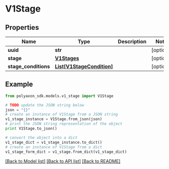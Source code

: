 # V1Stage


## Properties
Name | Type | Description | Notes
------------ | ------------- | ------------- | -------------
**uuid** | **str** |  | [optional] 
**stage** | [**V1Stages**](V1Stages.md) |  | [optional] 
**stage_conditions** | [**List[V1StageCondition]**](V1StageCondition.md) |  | [optional] 

## Example

```python
from polyaxon_sdk.models.v1_stage import V1Stage

# TODO update the JSON string below
json = "{}"
# create an instance of V1Stage from a JSON string
v1_stage_instance = V1Stage.from_json(json)
# print the JSON string representation of the object
print V1Stage.to_json()

# convert the object into a dict
v1_stage_dict = v1_stage_instance.to_dict()
# create an instance of V1Stage from a dict
v1_stage_form_dict = v1_stage.from_dict(v1_stage_dict)
```
[[Back to Model list]](../README.md#documentation-for-models) [[Back to API list]](../README.md#documentation-for-api-endpoints) [[Back to README]](../README.md)


